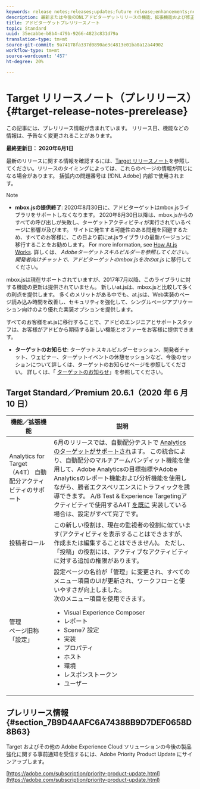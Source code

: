 ```yaml
---
keywords: release notes;releases;updates;future release;enhancements;new features;fixes;updates
description: 最新または今後のDNLアドビターゲットリリースの機能、拡張機能および修正に関する情報を提供するリリースノートです。
title: アドビターゲットプレリリースノート
topic: Standard
uuid: 35ecabbe-b8b4-479b-9266-4823c831d79a
translation-type: tm+mt
source-git-commit: 9a74178fa337d0890ae3c4813e01ba0a12a44902
workflow-type: tm+mt
source-wordcount: '457'
ht-degree: 20%

---
```



# Target リリースノート（プレリリース）{#target-release-notes-prerelease}

この記事には、プレリリース情報が含まれています。 リリース日、機能などの情報は、予告なく変更されることがあります。

**最終更新日： 2020年6月1日**

最新のリリースに関する情報を確認するには、[Target リリースノート](release-notes.md)を参照してください。リリースのタイミングによっては、これらのページの情報が同じになる場合があります。 括弧内の問題番号は [!DNL Adobe] 内部で使用されます。

>[!NOTE]
>
>* **mbox.jsの提供終了**: 2020年8月30日に、アドビターゲットはmbox.jsライブラリをサポートしなくなります。 2020年8月30日以降は、mbox.jsからのすべての呼び出しが失敗し、ターゲットアクティビティが実行されているページに影響が及びます。 サイトに発生する可能性のある問題を回避するため、すべてのお客様に、この日より前にat.jsライブラリの最新バージョンに移行することをお勧めします。 For more information, see [How At.js Works](/help/c-implementing-target/c-implementing-target-for-client-side-web/c-how-atjs-works/how-atjs-works.md). 詳しくは、 *Adobeターゲットスキルビルダーを参照してください。 開発者向けチャットで、アドビターゲットのmbox.jsを次のat.js* に移行してください。
   >
   >   
   mbox.jsは現在サポートされていますが、2017年7月以降、このライブラリに対する機能の更新は提供されていません。 新しいat.jsは、mbox.jsと比較して多くの利点を提供します。 多くのメリットがある中でも、at.jsは、Web実装のページ読み込み時間を改善し、セキュリティを強化して、シングルページアプリケーション向けのより優れた実装オプションを提供します。
   >
   >   
   すべてのお客様をat.jsに移行することで、アドビのエンジニアとサポートスタッフは、お客様がアドビから期待する新しい機能とオファーをお客様に提供できます。
   >
   >
* **ターゲットのお知らせ**: ターゲットスキルビルダーセッション、開発者チャット、ウェビナー、ターゲットイベントの休憩セッションなど、今後のセッションについて詳しくは、ターゲットのお知らせページを参照してください。 詳しくは、「 [ターゲットのお知らせ](/help/r-release-notes/target-announcements.md)」を参照してください。


## Target Standard／Premium 20.6.1（2020 年 6 月 10 日）

| 機能／拡張機能 | 説明 |
| --- | --- |
| Analytics for Target（A4T） 自動配分アクティビティのサポート | 6月のリリースでは、自動配分テストで [Analyticsのターゲットがサポートされ](/help/c-integrating-target-with-mac/a4t/a4t.md)ます。 この統合により、自動配分のマルチアームバンディット機能を使用して、Adobe Analyticsの目標指標やAdobe Analyticsのレポート機能および分析機能を使用しながら、勝者エクスペリエンスにトラフィックを誘導できます。 A/B Test &amp; Experience Targetingアクティビティで使用するA4T [を既に](/help/c-integrating-target-with-mac/a4t/a4timplementation.md) 実装している場合は、設定がすべて完了です。 |
| 投稿者ロール | この新しい役割は、現在の監視者の役割に似ています(アクティビティを表示することはできますが、作成または編集することはできません)。 ただし、「投稿」の役割には、アクティブなアクティビティに対する追加の権限があります。 |
| 管理<br>ページ旧称「設定」 | 設定ページの名前が「管理」に変更され、すべてのメニュー項目のUIが更新され、ワークフローと使いやすさが向上しました。<br>次のメニュー項目を使用できます。<ul><li>Visual Experience Composer</li><li>レポート</li><li>Scene7 設定</li><li>実装</li><li>プロパティ</li><li>ホスト</li><li>環境</li><li>レスポンストークン</li><li>ユーザー</li></ul> |

## プレリリース情報 {#section_7B9D4AAFC6A74388B9D7DEF0658D8B63}

Target およびその他の Adobe Experience Cloud ソリューションの今後の製品強化に関する事前通知を受信するには、Adobe Priority Product Update にサインアップします。

[https://adobe.com/subscription/priority-product-update.html](https://adobe.com/subscription/priority-product-update.html)
